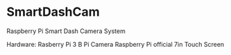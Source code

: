 # SmartDashCam
Raspberry Pi Smart Dash Camera System

Hardware:
Rasberry Pi 3 B
Pi Camera
Raspberry Pi official 7in Touch Screen

